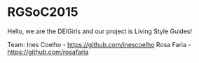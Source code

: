 # RGSoC2015

Hello, we are the DEIGirls and our project is Living Style Guides!

Team:
Ines Coelho - https://github.com/inescoelho
Rosa Faria - https://github.com/rosafaria
